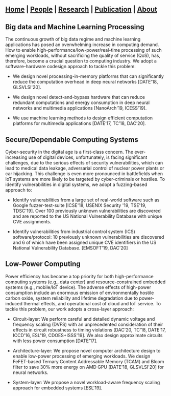 ## [Home](./) | [People](./people) | [**Research**](./research) | [Publication](./publication) | [About](./about) 

## Big data and Machine Learning Processing
The continuous growth of big data regime and machine learning applications has posed an overwhelming increase in computing demand. How to enable high-performance/low-power/real-time processing of such emerging workloads, without sacrificing the quality of service (QoS), has, therefore, become a crucial question to computing industry. We adopt a software-hardware codesign approach to tackle this problem:

*	We design novel processing-in-memory platforms that can significantly reduce the computation overhead in deep neural networks [DATE'18, GLSVLSI'20]. 

*	We design novel detect-and-bypass hardware that can reduce redundant computations and energy consumption in deep neural networks and multimedia applications [NanoArch'19, ICESS'19]. 

*	We use machine learning methods to design efficient computation platforms for multimedia applications [DATE’17, TC’18, DAC’20]. 

## Secure/Dependable Computing Systems
Cyber-security in the digital age is a first-class concern. The ever-increasing use of digital devices, unfortunately, is facing significant challenges, due to the serious effects of security vulnerabilities, which can lead to medical data leakage, adversarial control of nuclear power plants or car hijacking. This challenge is even more pronounced in battlefields when IoT systems are more likely to be targeted by cyber-criminals or hostiles. To identify vulnerabilities in digital systems, we adopt a fuzzing-based approach to:  

*	Identify vulnerabilities from a large set of real-world software such as Google fuzzer-test-suite [ICSE'18, USENIX Security '19, TSE'19, TDSC'19]. Over 100 previously unknown vulnerabilities are discovered and are reported to the US National Vulnerability Database with unique CVE assignments. 

*	Identify vulnerabilities from industrial control system (ICS) software/protocol: 10 previously unknown vulnerabilities are discovered and 6 of which have been assigned unique CVE identifiers in the US National Vulnerability Database. [EMSOFT'19, DAC'20]

## Low-Power Computing 
Power efficiency has become a top priority for both high-performance computing systems (e.g., data center) and resource-constrained embedded systems (e.g., mobile/IoT device). The adverse effects of high-power consumption include an enormous emission of environmentally hostile carbon oxide, system reliability and lifetime degradation due to power-induced thermal effects, and operational cost of cloud and IoT service. To tackle this problem, our work adopts a cross-layer approach: 

*	Circuit-layer: We perform careful and detailed dynamic voltage and frequency scaling (DVFS) with an unprecedented consideration of their effects in circuit robustness to timing violations [DAC'20, TC'18, DATE'17, ICCD'16, ESL'19, CDOES+ISSS'19]. We also design approximate circuits with less power consumption [DATE'17].  

*	Architecture-layer: We propose novel computer architecture design to enable low-power processing of emerging workloads. We design FeFET-based Ternary Content Addressable Memory (TCAM) and Bloom filter to save 30% more energy on AMD GPU [DATE'18, GLSVLSI'20] for neural networks. 

*	System-layer: We propose a novel workload-aware frequency scaling approach for embedded systems [ESL'19]. 
